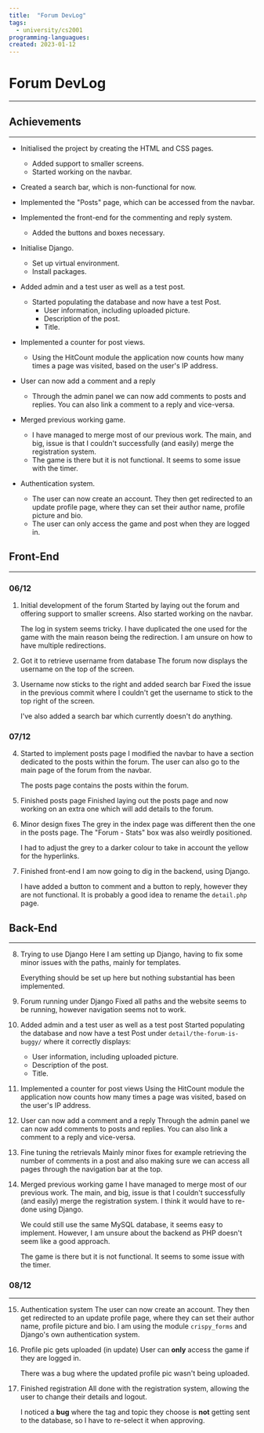 ```yaml
---
title:  "Forum DevLog"
tags:
  - university/cs2001
programming-languagues:
created: 2023-01-12
---
```

# Forum DevLog
---
## Achievements
---
- Initialised the project by creating the HTML and CSS pages.
    - Added support to smaller screens.
    - Started working on the navbar.
- Created a search bar, which is non-functional for now.
- Implemented the "Posts" page, which can be accessed from the navbar.
- Implemented  the front-end for the commenting and reply system.
    - Added the buttons and boxes necessary.

- Initialise Django.
    - Set up virtual environment.
    - Install packages.
- Added admin and a test user as well as a test post.
    - Started populating the database and now have a test Post.
        - User information, including uploaded picture.
        - Description of the post.
        - Title.
- Implemented a counter for post views.
    - Using the HitCount module the application now counts how many times a page was visited, based on the user's IP address.
- User can now add a comment and a reply
    - Through the admin panel we can now add comments to posts and replies. You can also link a comment to a reply and vice-versa.
- Merged previous working game.
    - I have managed to merge most of our previous work. The main, and big, issue is that I couldn't successfully (and easily) merge the registration system.
    - The game is there but it is not functional. It seems to some issue with the timer.
- Authentication system.
    - The user can now create an account. They then get redirected to an update profile page, where they can set their author name, profile picture and bio.
    - The user can only access the game and post when they are logged in.

## Front-End
---
### 06/12
1. Initial development of the forum
    Started by laying out the forum and offering support to smaller screens. Also started working on the navbar.
    
    The log in system seems tricky. I have duplicated the one used for the game with the main reason being the redirection. I am unsure on how to have multiple redirections.

2. Got it to retrieve username from database
    The forum now displays the username on the top of the screen.

3. Username now sticks to the right and added search bar
    Fixed the issue in the previous commit where I couldn't get the username to stick to the top right of the screen.
    
    I've also added a search bar which currently doesn't do anything.

### 07/12
4. Started to implement posts page
    I modified the navbar to have a section dedicated to the posts within the forum. The user can also go to the main page of the forum from the navbar.
    
    The posts page contains the posts within the forum.

5. Finished posts page
    Finished laying out the posts page and now working on an extra one which will add details to the forum.

6. Minor design fixes
    The grey in the index page was different then the one in the posts page. The "Forum - Stats" box was also weirdly positioned.
    
    I had to adjust the grey to a darker colour to take in account the yellow for the hyperlinks.

7. Finished front-end
    I am now going to dig in the backend, using Django.
    
    I have added a button to comment and a button to reply, however they are not functional. It is probably a good idea to rename the `detail.php` page.

## Back-End
---
8. Trying to use Django
    Here I am setting up Django, having to fix some minor issues with the paths, mainly for templates.
    
    Everything should be set up here but nothing substantial has been implemented.

9. Forum running under Django
    Fixed all paths and the website seems to be running, however navigation seems not to work.

10. Added admin and a test user as well as a test post
    Started populating the database and now have a test Post under `detail/the-forum-is-buggy/` where it correctly displays:
    
      - User information, including uploaded picture.
      - Description of the post.
      - Title.

11. Implemented a counter for post views
    Using the HitCount module the application now counts how many times a page was visited, based on the user's IP address.

12. User can now add a comment and a reply
    Through the admin panel we can now add comments to posts and replies. You can also link a comment to a reply and vice-versa.

13. Fine tuning the retrievals
    Mainly minor fixes for example retrieving the number of comments in a post and also making sure we can access all pages through the navigation bar at the top.

14. Merged previous working game
    I have managed to merge most of our previous work. The main, and big, issue is that I couldn't successfully (and easily) merge the registration system. I think it would have to re-done using Django.
    
    We could still use the same MySQL database, it seems easy to implement. However, I am unsure about the backend as PHP doesn't seem like a good approach.
    
    The game is there but it is not functional. It seems to some issue with the timer.

### 08/12
---
15. Authentication system
    The user can now create an account. They then get redirected to an update profile page, where they can set their author name, profile picture and bio. I am using the module `crispy_forms` and Django's own authentication system.

16. Profile pic gets uploaded (in update)
    User can **only** access the game if they are logged in.
    
    There was a bug where the updated profile pic wasn't being uploaded.

17. Finished registration
    All done with the registration system, allowing the user to change their details and logout.

    I noticed a **bug** where the tag and topic they choose is **not** getting sent to the database, so I have to re-select it when approving.